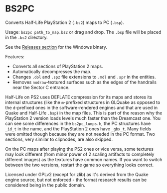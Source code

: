 BS2PC
=====

Converts Half-Life PlayStation 2 (`.bs2`) maps to PC (`.bsp`).

Usage: `bs2pc path_to_map.bs2` or drag and drop. The `.bsp` file will be placed in the `.bs2` directory.

See the [Releases section](https://github.com/Triang3l/BS2PC/releases) for the Windows binary.

Features:
* Converts all sections of PlayStation 2 maps.
* Automatically decompresses the map.
* Changes `.dol` and `.spz` file extensions to `.mdl` and `.spr` in the entities.
* Removes `nodraw`-textured surfaces such as the edges of the handrails near the Sector C entrance.

Half-Life on PS2 uses DEFLATE compression for its maps and stores its internal structures (like the `m`-prefixed structures in GLQuake as opposed to the `d`-prefixed ones in the software-rendered engines and that are used in Quake and Half-Life `.bsp`) in the map files. This is part of the reason why the PlayStation 2 version loads levels much faster than the Dreamcast one. You can see some differences in the `bs2pc_lumps.h`, the PC structures have `_id_t` in the name, and the PlayStation 2 ones have `_gbx_t`. Many fields were omitted though because they are not needed in the PC format. Two sections, very similar to clipnodes, are also skipped.

On the PC maps after playing the PS2 ones or vice versa, some textures may look different (from minor power of 2 scaling artifacts to completely different images) as the textures have common names. If you want to switch between the two versions, restart the game so everything looks correct.

Licensed under GPLv2 (except for zlib) as it's derived from the Quake engine source, but not enforced - the format research results can be considered being in the public domain.
